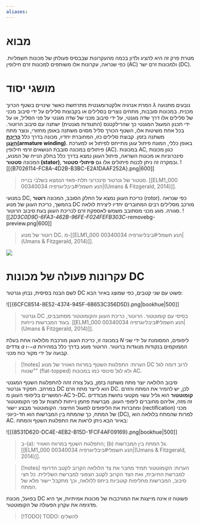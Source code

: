 ```yaml
---
aliases:
---
```


# מבוא

מטרת פרק זה היא להציג ולדון בכמה מהעקרונות שבבסיס פעולתן של מכונות חשמליות. כפי שנראה, עקרונות אלו משותפים למכונות זרם חילופין (AC) ולמכונות זרם ישר (DC).

# מושגי יסוד
המרת אנרגיה אלקטרומגנטית מתרחשת כאשר שינויים בשטף הכרוך $\lambda$ נובעים מתנועה מכנית. במכונות סובבות, מתחים נוצרים בסלילים או בקבוצות סלילים על ידי סיבוב מכני של סלילים אלו דרך שדה מגנטי, על ידי סיבוב מכני של שדה מגנטי על פני הסליל, או על ידי תכנון המעגל המגנטי כך שהרילקטנס (התנגדות מגנטית) ישתנה עם סיבוב הרוטור. בכל אחת משיטות אלו, השטף הכורך סליל מסוים משתנה באופן מחזורי, ונוצר מתח משתנה בזמן. קבוצת סלילים כזו, המחוברת יחדיו, מכונה בדרך כלל **[כְּרִיכַת הָעֹגֶן](https://terms.hebrew-academy.org.il/munnah/32993_1)(armature winding)**. באופן כללי, המונח פיתול עוגן מתייחס לפיתול או למערכת פיתולים במכונה סובבת הנושאים זרמי חילופין (AC). במכונות AC, כגון מכונות סינכרוניות או מכונות השראה, פיתול העוגן נמצא בדרך כלל בחלק הנייח של המנוע, המכונה **סטטור (stator)**, ובמקרה זה ניתן לכנות פיתולים אלו גם **פיתולי סטטור**.
![[{B7026114-FC8A-4D2B-B3BC-E2A1DAAF252A}.png|600]]

>סטטור של גנרטור סינכרוני תלת-פאזי הנמצא בשלבי בנייה. [[ELM1_000 00340034 הנע חשמלי#ביבליוגרפיה|(Umans & Fitzgerald, 2014)]].

במנועי DC, כריכת העוגן נמצא על החלק הסובב, המכונה **רוטור** (rotor). כפי שנראה בהמשך, כריכת העוגן של מנוע DC מורכב מסלילים רבים המחוברים יחדיו ליצירת לולאה סגורה. מגע מכני מסתובב משמש לאספקת זרם לכריכת העוגן בעת סיבוב הרוטור.
![[_2D3C0D9D-6FA3-462B-96FE-F024FEFB303C_-removebg-preview.png|600]]
>רוטור של מנוע DC. מ-[[ELM1_000 00340034 הנע חשמלי#ביבליוגרפיה|(Umans & Fitzgerald, 2014)]].

![](https://www.youtube.com/watch?v=CWulQ1ZSE3c)


# עקרונות פעולה של מכונות DC

לשם הבנה בסיסית, נבחן גנרטור DC פשוט עם שני קטבים, כפי שמוצג באיור הבא:

![[{6CFC8514-8E52-4374-945F-68653C356D5D}.png|bookhue|500]]
>גנרטור DC בסיסי עם קומוטטור. הרוטור, כריכת העוגן והקומוטטור מסתובבים, בעוד המברשות נייחות. [[ELM1_000 00340034 הנע חשמלי#ביבליוגרפיה|(Umans & Fitzgerald, 2014)]].

במכונה זו, כריכת העוגן מורכבת מלולאה אחת בעלת $N$ ליפופים, המסומנת על ידי שני צדדים $a$ ו-$-a$ הממוקמים בנקודות מנוגדות ברוטור. הרוטור מונע בדרך כלל במהירות קבועה על ידי מקור כוח מכני.

> [!notes] הערות:
> התפלגות השטף במרווח האוויר של מנוע DC לרוב דומה לגל "שטוח" (flat-topped) ולא לגל סינוסי כמו במכונות AC.

סיבוב הלולאה יוצר מתח משתנה בזמן, בעל צורה זהה להתפלגות השטף המגנטי במרחב. תפקיד גנרטור DC הוא לייצר מתח וזרם DC. לכן, יש להמיר את המתח והזרם המושרים בליפופי העוגן מ-AC ל-DC.
**קומוטטור** הוא גליל עשוי מקטעי נחושת מבודדים זה מזה, אליהם מחוברים ליפופי העוגן. מברשות פחמן נייחות לוחצות על פני הקומוטטור ומחברות את הליפופים למעגל החיצוני. הקומוטטור מבצע יישור (rectification) מכני של המתח, כך שהמתח בין המברשות הוא חד-כיווני (DC), למרות שהמתח בלולאה הוא AC. באיור הבא ניתן לראות את התפלגות השטף והמתח:

![[{8531D620-DC4E-4EB2-B15D-1FCF4AF09169}.png|bookhue|500]]
>ב-(a): התפלגות השטף במרווח האוויר; (b) גל המתח בין המברשות. [[ELM1_000 00340034 הנע חשמלי#ביבליוגרפיה|(Umans & Fitzgerald, 2014)]].

> [!notes] הערות:
> הקומוטטור תמיד מחבר את צד הלולאה הקרוב לקטב הדרומי למברשת החיובית, ואת הצד הקרוב לקטב הצפוני למברשת השלילית. כל חצי סיבוב, המברשות מחליפות קוטביות ביחס ללולאה, וכך מתקבל יישור מלא של המתח.

בפועל, מכונת DC פשוטה זו אינה מייצגת את המורכבות של מכונות אמיתיות, אך היא מדגימה את עקרון הפעולה של הקומוטטור.

>[!TODO] TODO: להשלים